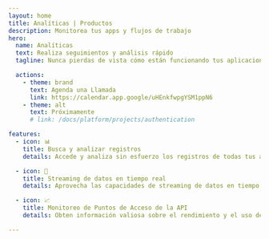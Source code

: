 ```yaml
---
layout: home
title: Analíticas | Productos
description: Monitorea tus apps y flujos de trabajo
hero:
  name: Analíticas
  text: Realiza seguimientos y análisis rápido
  tagline: Nunca pierdas de vista cómo están funcionando tus aplicaciones. La resolución de problemas nunca ha sido tan fácil.

  actions:
    - theme: brand
      text: Agenda una Llamada
      link: https://calendar.app.google/uHEnkfwpgYSM1ppN6
    - theme: alt
      text: Próximamente
      # link: /docs/platform/projects/authentication

features:
  - icon: 📊
    title: Busca y analizar registros
    details: Accede y analiza sin esfuerzo los registros de todas tus aplicaciones para obtener información valiosa sobre su rendimiento.

  - icon: 🚀
    title: Streaming de datos en tiempo real
    details: Aprovecha las capacidades de streaming de datos en tiempo real. Monitoreé métricas cruciales a medida que ocurren, lo que te permite responder de inmediato a las tendencias cambiantes y a las oportunidades.

  - icon: 📈
    title: Monitoreo de Puntos de Acceso de la API
    details: Obten información valiosa sobre el rendimiento y el uso de tus APIs con herramientas de monitoreo integrales. Realice un seguimiento de los tiempos de respuesta de los puntos de acceso, las tasas de error y los patrones de uso, lo que te ayuda a identificar áreas de mejora y optimización.

---
```


<script setup>
import BannerCta from '@theme/components/banners/BannerCta.vue'
import Footer from '@theme/components/Footer.vue'
import locale from '@theme/../../locales/es'
</script>

<section class="mt-32">
  <BannerCta v-bind="locale.home.sectionBannerCta" />

  <!-- <NewsLetter /> -->

  <Footer v-bind="locale.footer" />
</section>